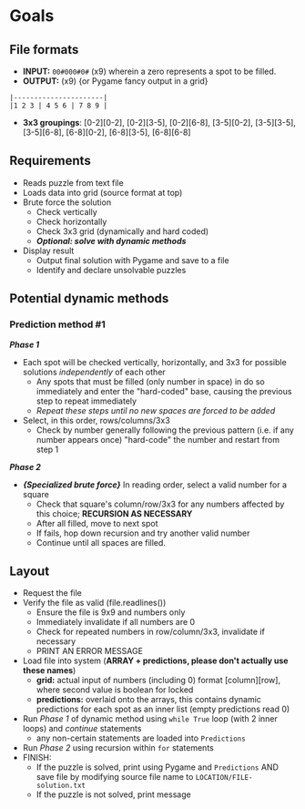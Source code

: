 # Goals

## File formats

- **INPUT:** ```00#000#0#``` (x9) wherein a zero represents a spot to be filled.
- **OUTPUT:** (x9) {or Pygame fancy output in a grid}

```
|----------------------|
|1 2 3 | 4 5 6 | 7 8 9 |
```

- **3x3 groupings**: [0-2][0-2], [0-2][3-5], [0-2][6-8], [3-5][0-2], [3-5][3-5], [3-5][6-8], [6-8][0-2], [6-8][3-5], [6-8][6-8]

## Requirements

- Reads puzzle from text file
- Loads data into grid (source format at top)
- Brute force the solution
  - Check vertically
  - Check horizontally
  - Check 3x3 grid (dynamically and hard coded)
  - ***Optional: solve with dynamic methods***
- Display result
  - Output final solution with Pygame and save to a file
  - Identify and declare unsolvable puzzles
  
## Potential dynamic methods

### Prediction method #1

***Phase 1***

- Each spot will be checked vertically, horizontally, and 3x3 for possible solutions *independently* of each other
  - Any spots that must be filled (only number in space) in do so immediately and enter the "hard-coded" base, causing the previous step to repeat immediately
  - *Repeat these steps until no new spaces are forced to be added*
- Select, in this order, rows/columns/3x3
  - Check by number generally following the previous pattern (i.e. if any number appears once) "hard-code" the number and restart from step 1

***Phase 2***

- ***{Specialized brute force}*** In reading order, select a valid number for a square
  - Check that square's column/row/3x3 for any numbers affected by this choice; **RECURSION AS NECESSARY**
  - After all filled, move to next spot
  - If fails, hop down recursion and try another valid number
  - Continue until all spaces are filled.

## Layout

- Request the file
- Verify the file as valid (file.readlines())
  - Ensure the file is 9x9 and numbers only
  - Immediately invalidate if all numbers are 0
  - Check for repeated numbers in row/column/3x3, invalidate if necessary
  - PRINT AN ERROR MESSAGE
- Load file into system (**ARRAY + predictions, please don't actually use these names**)
  - **grid:** actual input of numbers (including 0) format [column][row], where second value is boolean for locked
  - **predictions:** overlaid onto the arrays, this contains dynamic predictions for each spot as an inner list (empty predictions read 0)
- Run *Phase 1* of dynamic method using ```while True``` loop (with 2 inner loops) and *continue* statements
  - any non-certain statements are loaded into ```Predictions```
- Run *Phase 2* using recursion within ```for``` statements
- FINISH:
  - If the puzzle is solved, print using Pygame and ```Predictions``` AND save file by modifying source file name to ```LOCATION/FILE-solution.txt```
  - If the puzzle is not solved, print message